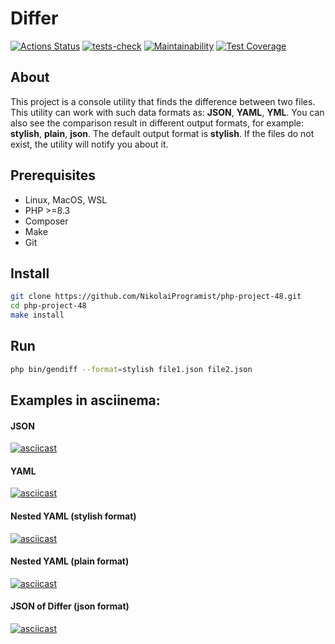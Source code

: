 # Differ

[![Actions Status](https://github.com/NikolaiProgramist/php-project-48/actions/workflows/hexlet-check.yml/badge.svg)](https://github.com/NikolaiProgramist/php-project-48/actions) [![tests-check](https://github.com/NikolaiProgramist/php-project-48/actions/workflows/tests-check.yml/badge.svg)](https://github.com/NikolaiProgramist/php-project-48/actions/workflows/tests-check.yml) [![Maintainability](https://api.codeclimate.com/v1/badges/b070d4d02aad3ce48e32/maintainability)](https://codeclimate.com/github/NikolaiProgramist/php-project-48/maintainability) [![Test Coverage](https://api.codeclimate.com/v1/badges/b070d4d02aad3ce48e32/test_coverage)](https://codeclimate.com/github/NikolaiProgramist/php-project-48/test_coverage)

## About

This project is a console utility that finds the difference between two files.
This utility can work with such data formats as: **JSON**, **YAML**, **YML**.
You can also see the comparison result in different output formats, for example: **stylish**, **plain**, **json**.
The default output format is **stylish**.
If the files do not exist, the utility will notify you about it.

## Prerequisites

+ Linux, MacOS, WSL
+ PHP >=8.3
+ Composer
+ Make
+ Git

## Install

```bash
git clone https://github.com/NikolaiProgramist/php-project-48.git
cd php-project-48
make install
```

## Run

```bash
php bin/gendiff --format=stylish file1.json file2.json
```

## Examples in asciinema:

#### JSON

[![asciicast](https://asciinema.org/a/681719.svg)](https://asciinema.org/a/681719)

#### YAML

[![asciicast](https://asciinema.org/a/682331.svg)](https://asciinema.org/a/682331)

#### Nested YAML (stylish format)

[![asciicast](https://asciinema.org/a/684444.svg)](https://asciinema.org/a/684444)

#### Nested YAML (plain format)

[![asciicast](https://asciinema.org/a/haPb0VNshyI0vluxmI3e4ScgQ.svg)](https://asciinema.org/a/haPb0VNshyI0vluxmI3e4ScgQ)

#### JSON of Differ (json format)

[![asciicast](https://asciinema.org/a/FHSVCs1esQv4I5wXrA8Zo5X5r.svg)](https://asciinema.org/a/FHSVCs1esQv4I5wXrA8Zo5X5r)
